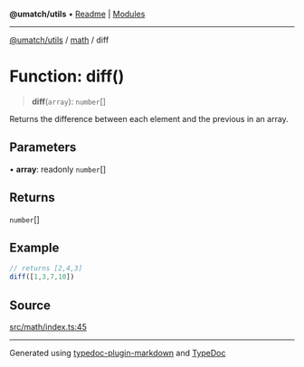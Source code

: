 **@umatch/utils** • [Readme](../../index.md) \| [Modules](../../modules.md)

***

[@umatch/utils](../../modules.md) / [math](../index.md) / diff

# Function: diff()

> **diff**(`array`): `number`[]

Returns the difference between each element and the previous in an array.

## Parameters

• **array**: readonly `number`[]

## Returns

`number`[]

## Example

```ts
// returns [2,4,3]
diff([1,3,7,10])
```

## Source

[src/math/index.ts:45](https://github.com/umatch-oficial/utils/blob/1813ff9/src/math/index.ts#L45)

***

Generated using [typedoc-plugin-markdown](https://www.npmjs.com/package/typedoc-plugin-markdown) and [TypeDoc](https://typedoc.org/)

